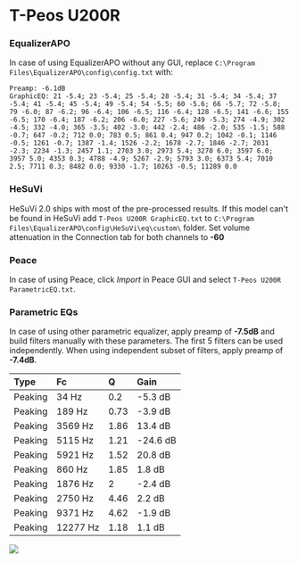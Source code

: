 # T-Peos U200R

### EqualizerAPO
In case of using EqualizerAPO without any GUI, replace `C:\Program Files\EqualizerAPO\config\config.txt`
with:
```
Preamp: -6.1dB
GraphicEQ: 21 -5.4; 23 -5.4; 25 -5.4; 28 -5.4; 31 -5.4; 34 -5.4; 37 -5.4; 41 -5.4; 45 -5.4; 49 -5.4; 54 -5.5; 60 -5.6; 66 -5.7; 72 -5.8; 79 -6.0; 87 -6.2; 96 -6.4; 106 -6.5; 116 -6.4; 128 -6.5; 141 -6.6; 155 -6.5; 170 -6.4; 187 -6.2; 206 -6.0; 227 -5.6; 249 -5.3; 274 -4.9; 302 -4.5; 332 -4.0; 365 -3.5; 402 -3.0; 442 -2.4; 486 -2.0; 535 -1.5; 588 -0.7; 647 -0.2; 712 0.0; 783 0.5; 861 0.4; 947 0.2; 1042 -0.1; 1146 -0.5; 1261 -0.7; 1387 -1.4; 1526 -2.2; 1678 -2.7; 1846 -2.7; 2031 -2.3; 2234 -1.3; 2457 1.1; 2703 3.0; 2973 5.4; 3270 6.0; 3597 6.0; 3957 5.0; 4353 0.3; 4788 -4.9; 5267 -2.9; 5793 3.0; 6373 5.4; 7010 2.5; 7711 0.3; 8482 0.0; 9330 -1.7; 10263 -0.5; 11289 0.0
```

### HeSuVi
HeSuVi 2.0 ships with most of the pre-processed results. If this model can't be found in HeSuVi add
`T-Peos U200R GraphicEQ.txt` to `C:\Program Files\EqualizerAPO\config\HeSuVi\eq\custom\` folder.
Set volume attenuation in the Connection tab for both channels to **-60**

### Peace
In case of using Peace, click *Import* in Peace GUI and select `T-Peos U200R ParametricEQ.txt`.

### Parametric EQs
In case of using other parametric equalizer, apply preamp of **-7.5dB** and build filters manually
with these parameters. The first 5 filters can be used independently.
When using independent subset of filters, apply preamp of **-7.4dB**.

| Type    | Fc       |    Q | Gain     |
|:--------|:---------|:-----|:---------|
| Peaking | 34 Hz    | 0.2  | -5.3 dB  |
| Peaking | 189 Hz   | 0.73 | -3.9 dB  |
| Peaking | 3569 Hz  | 1.86 | 13.4 dB  |
| Peaking | 5115 Hz  | 1.21 | -24.6 dB |
| Peaking | 5921 Hz  | 1.52 | 20.8 dB  |
| Peaking | 860 Hz   | 1.85 | 1.8 dB   |
| Peaking | 1876 Hz  | 2    | -2.4 dB  |
| Peaking | 2750 Hz  | 4.46 | 2.2 dB   |
| Peaking | 9371 Hz  | 4.62 | -1.9 dB  |
| Peaking | 12277 Hz | 1.18 | 1.1 dB   |

![](https://raw.githubusercontent.com/jaakkopasanen/AutoEq/master/results/innerfidelity/sbaf-serious/T-Peos%20U200R/T-Peos%20U200R.png)